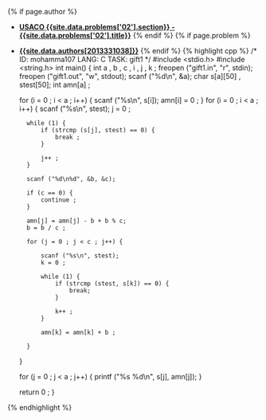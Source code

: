 <a name="2013331038.02"></a>

{% if page.author %}
- **[USACO {{site.data.problems['02'].section}} - {{site.data.problems['02'].title}}]({{site.baseurl}}/problem/02)**
{% endif %}
{% if page.problem %}
- **[{{site.data.authors[2013331038]}}]({{site.baseurl}}/author/2013331038)**
{% endif %}
{% highlight cpp %}
/*
ID: mohamma107
LANG: C
TASK: gift1
*/
#include <stdio.h>
#include <string.h>
int main() {
    int a , b , c , i , j , k ;
    freopen ("gift1.in", "r", stdin);
    freopen ("gift1.out", "w", stdout);
    scanf ("%d\n", &a);
    char s[a][50] , stest[50];
    int amn[a] ;

    for (i = 0 ; i < a ; i++) {
        scanf ("%s\n", s[i]);
        amn[i] = 0 ;
    }
    for (i = 0 ; i < a ; i++) {
        scanf ("%s\n", stest);
        j = 0 ;

        while (1) {
            if (strcmp (s[j], stest) == 0) {
                break ;
            }

            j++ ;
        }

        scanf ("%d\n%d", &b, &c);

        if (c == 0) {
            continue ;
        }

        amn[j] = amn[j] - b + b % c;
        b = b / c ;

        for (j = 0 ; j < c ; j++) {

            scanf ("%s\n", stest);
            k = 0 ;

            while (1) {
                if (strcmp (stest, s[k]) == 0) {
                    break;
                }

                k++ ;
            }

            amn[k] = amn[k] + b ;

        }

    }

    for (j = 0 ; j < a ; j++) {
        printf ("%s %d\n", s[j], amn[j]);
    }

    return 0 ;
}

{% endhighlight %}